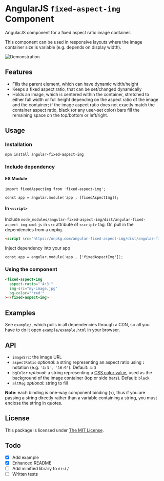 # AngularJS `fixed-aspect-img` Component
AngularJS component for a fixed aspect ratio image container.

This component can be used in responsive layouts where the image container size is variable (e.g. depends on display width).

![Demonstration](https://media.giphy.com/media/xV85ZWThNNfk1vZdfP/giphy.gif)

## Features
* Fills the parent element, which can have dynamic width/height
* Keeps a fixed aspect ratio, that can be set/changed dynamically
* Holds an image, which is centered within the container, stretched to either full width or full height depending on the aspect ratio of the image and the container; if the image aspect ratio does not exactly match the container aspect ratio, black (or any user-set color) bars fill the remaining space on the top/bottom or left/right.

## Usage
### Installation
```
npm install angular-fixed-aspect-img
```

### Include dependency
#### ES Module
```
import fixedAspectImg from 'fixed-aspect-img';

const app = angular.module('app', [fixedAspectImg]);
```

#### In `<script>`
Include `node_modules/angular-fixed-aspect-img/dist/angular-fixed-aspect-img.umd.js` in `src` attribute of `<script>` tag. Or, pull in the dependencies from a unpkg.
```html
<script src="https://unpkg.com/angular-fixed-aspect-img/dist/angular-fixed-aspect-img.umd.js"></script>
```

Inject dependency into your app
```
const app = angular.module('app', ['fixedAspectImg']);
```

### Using the component
```html
<fixed-aspect-img
  aspect-ratio="'4:3'"
  img-src="my-image.jpg"
  bg-color="'red'"
></fixed-aspect-img>
```

## Examples
See `example/`, which pulls in all dependencies through a CDN, so all you have to do it open `example/example.html` in your browser.

## API
* `imageSrc`: the image URL
* `aspectRatio` *optional*: a string representing an aspect ratio using **:** notation (e.g. `'4:3', '16:9'`). Default: `4:3`
* `bgColor` *optional*: a string representing a [CSS color value](https://developer.mozilla.org/en-US/docs/Web/CSS/color_value), used as the background of the image container (top or side bars). Default: `black`
* `altMsg` *optional*: string to fill

**Note:** each binding is one-way component binding (`<`), thus if you are passing a string directly rather than a variable containing a string, you must enclose the string in quotes.


## License
This package is licensed under [The MIT License](https://opensource.org/licenses/MIT).

## Todo
- [x] Add example
- [x] Enhanced README
- [ ] Add minified library to `dist/`
- [ ] Written tests

